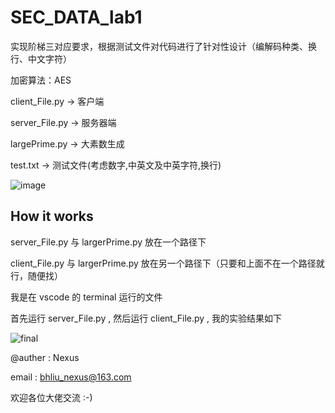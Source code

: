 # SEC_DATA_lab1 

实现阶梯三对应要求，根据测试文件对代码进行了针对性设计（编解码种类、换行、中文字符）

加密算法：AES

client_File.py $\to$ 客户端

server_File.py $\to$ 服务器端

largePrime.py $\to$ 大素数生成

test.txt $\to$ 测试文件(考虑数字,中英文及中英字符,换行)

![image](https://user-images.githubusercontent.com/89130463/221134741-23d966ba-a5f8-4f1b-8082-38937801a25f.png)

## How it works 

server_File.py 与 largerPrime.py 放在一个路径下

client_File.py 与 largerPrime.py 放在另一个路径下（只要和上面不在一个路径就行，随便找）

我是在 vscode 的 terminal 运行的文件

首先运行 server_File.py , 然后运行 client_File.py , 我的实验结果如下

![final](https://user-images.githubusercontent.com/89130463/221138617-4680a4cd-d4e4-4e2b-9051-9219fb29099b.png)


@auther :  Nexus 

email : bhliu_nexus@163.com

欢迎各位大佬交流 :-)
